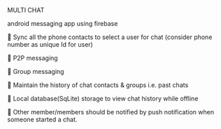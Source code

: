 MULTI CHAT


android messaging app using firebase

 Sync all the phone contacts to select a user for chat (consider phone number
as unique Id for user)

 P2P messaging

 Group messaging

 Maintain the history of chat contacts & groups i.e. past chats

 Local database(SqLite) storage to view chat history while offline

 Other member/members should be notified by push notification when
someone started a chat.
